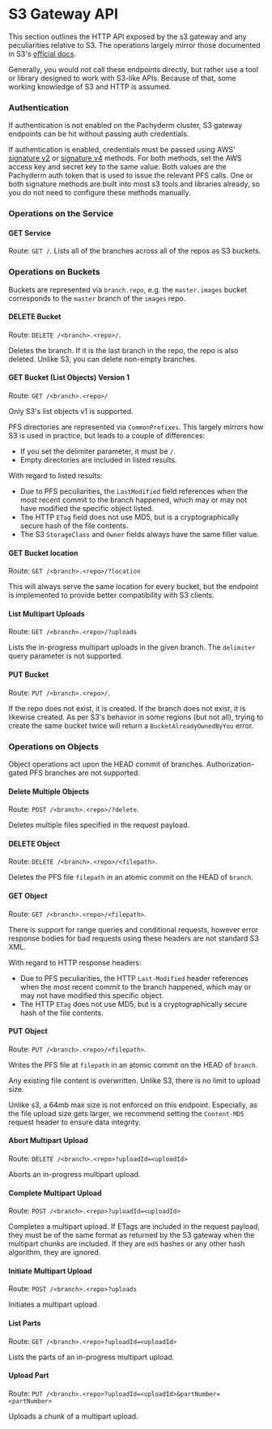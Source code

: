 # S3 Gateway API

This section outlines the HTTP API exposed by the s3 gateway and any peculiarities
relative to S3. The operations largely mirror those documented in S3's
[official docs](https://docs.aws.amazon.com/AmazonS3/latest/API/Welcome.html).

Generally, you would not call these endpoints directly, but rather use a
tool or library designed to work with S3-like APIs. Because of that, some
working knowledge of S3 and HTTP is assumed.

### Authentication

If authentication is not enabled on the Pachyderm cluster, S3 gateway
endpoints can be hit without passing auth credentials.

If authentication is enabled, credentials must be passed using AWS'
[signature v2](https://docs.aws.amazon.com/AmazonS3/latest/dev/RESTAuthentication.html)
or [signature v4](https://docs.aws.amazon.com/AmazonS3/latest/API/sig-v4-authenticating-requests.html)
methods. For both methods, set the AWS access key and secret key to the
same value. Both values are the Pachyderm auth token that is used to issue the
relevant PFS calls. One or both signature methods are built into most s3 tools
and libraries already, so you do not need to configure these methods manually.

### Operations on the Service

#### GET Service

Route: `GET /`.
Lists all of the branches across all of the repos as S3 buckets.

### Operations on Buckets

Buckets are represented via `branch.repo`, e.g. the `master.images` bucket
corresponds to the `master` branch of the `images` repo.

#### DELETE Bucket

Route: `DELETE /<branch>.<repo>/`.

Deletes the branch. If it is the last branch in the repo, the repo is also
deleted. Unlike S3, you can delete non-empty branches.

#### GET Bucket (List Objects) Version 1

Route: `GET /<branch>.<repo>/`

Only S3's list objects v1 is supported.

PFS directories are represented via `CommonPrefixes`. This largely mirrors how
S3 is used in practice, but leads to a couple of differences:

* If you set the delimiter parameter, it must be `/`.
* Empty directories are included in listed results.

With regard to listed results:

* Due to PFS peculiarities, the `LastModified` field references when the most
recent commit to the branch happened, which may or may not have modified the
specific object listed.
* The HTTP `ETag` field does not use MD5, but is a cryptographically secure
hash of the file contents.
* The S3 `StorageClass` and `Owner` fields always have the same filler value.

#### GET Bucket location

Route: `GET /<branch>.<repo>/?location`

This will always serve the same location for every bucket, but the endpoint
is implemented to provide better compatibility with S3 clients.

#### List Multipart Uploads

Route: `GET /<branch>.<repo>/?uploads`

Lists the in-progress multipart uploads in the given branch. The `delimiter` query parameter is not supported.

#### PUT Bucket

Route: `PUT /<branch>.<repo>/`.

If the repo does not exist, it is created. If the branch does not exist, it
is likewise created. As per S3's behavior in some regions (but not all),
trying to create the same bucket twice will return a `BucketAlreadyOwnedByYou`
error.

### Operations on Objects

Object operations act upon the HEAD commit of branches. Authorization-gated
PFS branches are not supported.

#### Delete Multiple Objects

Route: `POST /<branch>.<repo>/?delete`.

Deletes multiple files specified in the request payload.

#### DELETE Object

Route: `DELETE /<branch>.<repo>/<filepath>`.

Deletes the PFS file `filepath` in an atomic commit on the HEAD of `branch`.

#### GET Object

Route: `GET /<branch>.<repo>/<filepath>`.

There is support for range queries and conditional requests, however error
response bodies for bad requests using these headers are not standard S3 XML.

With regard to HTTP response headers:

* Due to PFS peculiarities, the HTTP `Last-Modified` header references when
the most recent commit to the branch happened, which may or may not have
modified this specific object.
* The HTTP `ETag` does not use MD5, but is a cryptographically secure hash of
the file contents.

#### PUT Object

Route: `PUT /<branch>.<repo>/<filepath>`.

Writes the PFS file at `filepath` in an atomic commit on the HEAD of `branch`.

Any existing file content is overwritten. Unlike S3, there is no limit to
upload size.

Unlike s3, a 64mb max size is not enforced on this endpoint. Especially,
as the file upload size gets larger, we recommend setting the `Content-MD5`
request header to ensure data integrity.

#### Abort Multipart Upload

Route: `DELETE /<branch>.<repo>?uploadId=<uploadId>`

Aborts an in-progress multipart upload.

#### Complete Multipart Upload

Route: `POST /<branch>.<repo>?uploadId=<uploadId>`

Completes a multipart upload. If ETags are included in the request
payload, they must be of the same format as returned by the S3
gateway when the multipart chunks are included. If they are `md5`
hashes or any other hash algorithm, they are ignored.

#### Initiate Multipart Upload

Route: `POST /<branch>.<repo>?uploads`

Initiates a multipart upload.

#### List Parts

Route: `GET /<branch>.<repo>?uploadId=<uploadId>`

Lists the parts of an in-progress multipart upload.

#### Upload Part

Route: `PUT /<branch>.<repo>?uploadId=<uploadId>&partNumber=<partNumber>`

Uploads a chunk of a multipart upload.

